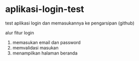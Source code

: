 # aplikasi-login-test
test aplikasi login dan memasukannya ke pengarsipan (github)

alur fitur login
1. memasukan email dan password
2. memvalidasi masukan
3. menampilkan halaman beranda
